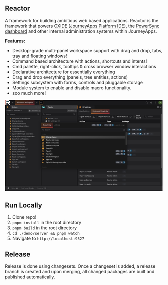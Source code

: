 ## Reactor

A framework for building ambitious web based applications. Reactor is the framework that powers [OXIDE (JourneyApps Platform IDE)](https://oxide.journeyapps.com), 
the [PowerSync dashboard](https://powersync.journeyapps.com) and other internal administration systems within JourneyApps.

__Features:__
* Desktop-grade multi-panel workspace support with drag and drop, tabs, tray and floating windows!
* Command based architecture with actions, shortcuts and intents!
* Cmd palette, right-click, tooltips & cross browser window interactions
* Declarative architecture for essentially everything
* Drag and drop everything (panels, tree entities, actions)
* Settings subsystem with forms, controls and pluggable storage
* Module system to enable and disable macro functionality.
* soo much more!

![](./screenshot1.jpg)

## Run Locally

1. Clone repo!
2. `pnpm install` in the root directory
3. `pnpm build` in the root directory
4. `cd ./demo/server && pnpm watch`
5. Navigate to `http://localhost:9527`

## Release

Release is done using changesets. Once a changeset is added, a release branch is created and upon merging, 
all changed packages are built and published automatically.